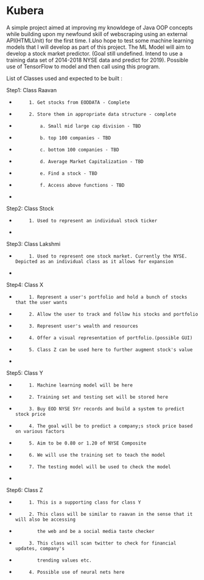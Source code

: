 # Kubera
A simple project aimed at improving my knowldege of Java OOP concepts while building upon my newfound skill of webscraping 
using an external API(HTMLUnit) for the first time. I also hope to test some machine learning models that I will develop as 
part of this project. The ML Model will aim to develop a stock market predictor. (Goal still undefined. Intend to use a 
training data set of 2014-2018 NYSE data and predict for 2019). Possible use of TensorFlow to model and then call using 
this program.

List of Classes used and expected to be built :

Step1: Class Raavan
 *          1. Get stocks from EODDATA - Complete
 *          2. Store them in appropriate data structure - complete
 *              a. Small mid large cap division - TBD
 *              b. top 100 companies - TBD
 *              c. bottom 100 companies - TBD
 *              d. Average Market Capitalization - TBD
 *              e. Find a stock - TBD
 *              f. Access above functions - TBD
 *
Step2: Class Stock 
 *          1. Used to represent an individual stock ticker
 *
Step3: Class Lakshmi
 *          1. Used to represent one stock market. Currently the NYSE. Depicted as an individual class as it allows for expansion
 *
Step4: Class X 
 *          1. Represent a user's portfolio and hold a bunch of stocks that the user wants
 *          2. Allow the user to track and follow his stocks and portfolio
 *          3. Represent user's wealth and resources
 *          4. Offer a visual representation of portfolio.(possible GUI)
 *          5. Class Z can be used here to further augment stock's value
 *
Step5: Class Y
 *          1. Machine learning model will be here
 *          2. Training set and testing set will be stored here
 *          3. Buy EOD NYSE 5Yr records and build a system to predict stock price
 *          4. The goal will be to predict a company;s stock price based on various factors
 *          5. Aim to be 0.80 or 1.20 of NYSE Composite
 *          6. We will use the training set to teach the model
 *          7. The testing model will be used to check the model
 *
Step6: Class Z
 *          1. This is a supporting class for class Y
 *          2. This class will be similar to raavan in the sense that it will also be accessing
 *             the web and be a social media taste checker
 *          3. This class will scan twitter to check for financial updates, company's
 *             trending values etc.
 *          4. Possible use of neural nets here
